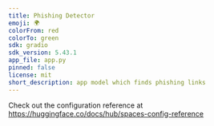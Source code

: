```yaml
---
title: Phishing Detector
emoji: 🌍
colorFrom: red
colorTo: green
sdk: gradio
sdk_version: 5.43.1
app_file: app.py
pinned: false
license: mit
short_description: app model which finds phishing links
---
```


Check out the configuration reference at https://huggingface.co/docs/hub/spaces-config-reference
